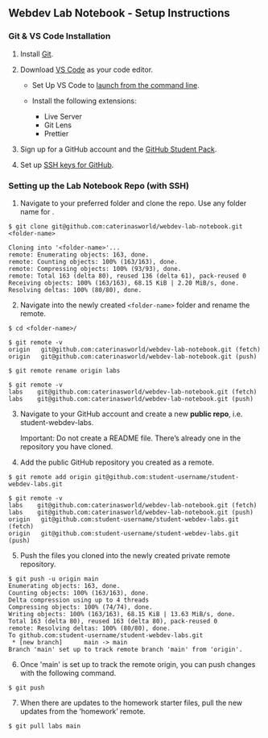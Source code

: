 ## Webdev Lab Notebook - Setup Instructions

### Git & VS Code Installation

1. Install [Git](https://git-scm.com/book/en/v2/Getting-Started-Installing-Git).

2. Download [VS Code](https://code.visualstudio.com/) as your code editor.

   - Set Up VS Code to [launch from the command line](https://code.visualstudio.com/docs/editor/command-line#_launching-from-command-line).

   - Install the following extensions:
     - Live Server
     - Git Lens
     - Prettier

3. Sign up for a GitHub account and the [GitHub Student Pack](https://education.github.com/pack).

4. Set up [SSH keys for GitHub](https://docs.github.com/en/free-pro-team@latest/github/authenticating-to-github/connecting-to-github-with-ssh).

### Setting up the Lab Notebook Repo (with SSH)

1. Navigate to your preferred folder and clone the repo. Use any folder name for <folder-name>.

```console
$ git clone git@github.com:caterinasworld/webdev-lab-notebook.git <folder-name>

Cloning into '<folder-name>'...
remote: Enumerating objects: 163, done.
remote: Counting objects: 100% (163/163), done.
remote: Compressing objects: 100% (93/93), done.
remote: Total 163 (delta 80), reused 136 (delta 61), pack-reused 0
Receiving objects: 100% (163/163), 68.15 KiB | 2.20 MiB/s, done.
Resolving deltas: 100% (80/80), done.

```

2. Navigate into the newly created `<folder-name>` folder and rename the remote.

```console
$ cd <folder-name>/

$ git remote -v
origin   git@github.com:caterinasworld/webdev-lab-notebook.git (fetch)
origin   git@github.com:caterinasworld/webdev-lab-notebook.git (push)

$ git remote rename origin labs

$ git remote -v
labs    git@github.com:caterinasworld/webdev-lab-notebook.git (fetch)
labs    git@github.com:caterinasworld/webdev-lab-notebook.git (push)
```

3. Navigate to your GitHub account and create a new **public repo**, i.e. student-webdev-labs.

   Important: Do not create a README file. There’s already one in the repository you have cloned.

4. Add the public GitHub repository you created as a remote.

```console
$ git remote add origin git@github.com:student-username/student-webdev-labs.git

$ git remote -v
labs    git@github.com:caterinasworld/webdev-lab-notebook.git (fetch)
labs    git@github.com:caterinasworld/webdev-lab-notebook.git (push)
origin   git@github.com:student-username/student-webdev-labs.git (fetch)
origin   git@github.com:student-username/student-webdev-labs.git (push)
```

5. Push the files you cloned into the newly created private remote repository.

```console
$ git push -u origin main
Enumerating objects: 163, done.
Counting objects: 100% (163/163), done.
Delta compression using up to 4 threads
Compressing objects: 100% (74/74), done.
Writing objects: 100% (163/163), 68.15 KiB | 13.63 MiB/s, done.
Total 163 (delta 80), reused 163 (delta 80), pack-reused 0
remote: Resolving deltas: 100% (80/80), done.
To github.com:student-username/student-webdev-labs.git
 * [new branch]      main -> main
Branch 'main' set up to track remote branch 'main' from 'origin'.
```

6. Once 'main' is set up to track the remote origin, you can push changes with the following command.

```console
$ git push
```

7. When there are updates to the homework starter files, pull the new updates from the ‘homework’ remote.

```console
$ git pull labs main
```
